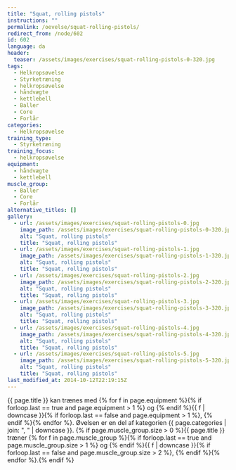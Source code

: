 ```yaml
---
title: "Squat, rolling pistols"
instructions: ""
permalink: /oevelse/squat-rolling-pistols/
redirect_from: /node/602
id: 602
language: da
header:
  teaser: /assets/images/exercises/squat-rolling-pistols-0-320.jpg
tags:
  - Helkropsøvelse
  - Styrketræning
  - helkropsøvelse
  - håndvægte
  - kettlebell
  - Baller
  - Core
  - Forlår
categories:
  - Helkropsøvelse
training_type:
  - Styrketræning
training_focus:
  - helkropsøvelse
equipment:
  - håndvægte
  - kettlebell
muscle_group:
  - Baller
  - Core
  - Forlår
alternative_titles: []
gallery:
  - url: /assets/images/exercises/squat-rolling-pistols-0.jpg
    image_path: /assets/images/exercises/squat-rolling-pistols-0-320.jpg
    alt: "Squat, rolling pistols"
    title: "Squat, rolling pistols"
  - url: /assets/images/exercises/squat-rolling-pistols-1.jpg
    image_path: /assets/images/exercises/squat-rolling-pistols-1-320.jpg
    alt: "Squat, rolling pistols"
    title: "Squat, rolling pistols"
  - url: /assets/images/exercises/squat-rolling-pistols-2.jpg
    image_path: /assets/images/exercises/squat-rolling-pistols-2-320.jpg
    alt: "Squat, rolling pistols"
    title: "Squat, rolling pistols"
  - url: /assets/images/exercises/squat-rolling-pistols-3.jpg
    image_path: /assets/images/exercises/squat-rolling-pistols-3-320.jpg
    alt: "Squat, rolling pistols"
    title: "Squat, rolling pistols"
  - url: /assets/images/exercises/squat-rolling-pistols-4.jpg
    image_path: /assets/images/exercises/squat-rolling-pistols-4-320.jpg
    alt: "Squat, rolling pistols"
    title: "Squat, rolling pistols"
  - url: /assets/images/exercises/squat-rolling-pistols-5.jpg
    image_path: /assets/images/exercises/squat-rolling-pistols-5-320.jpg
    alt: "Squat, rolling pistols"
    title: "Squat, rolling pistols"
last_modified_at: 2014-10-12T22:19:15Z
---
```

{{ page.title }} kan trænes med {% for f in page.equipment %}{% if forloop.last == true and page.equipment > 1 %} og {% endif %}{{ f | downcase  }}{% if forloop.last == false and page.equipment > 1 %}, {% endif %}{% endfor %}. Øvelsen er en del af kategorien {{ page.categories | join: ", " | downcase }}. {% if page.muscle_group.size > 0 %}{{ page.title }} træner {% for f in page.muscle_group %}{% if forloop.last == true and page.muscle_group.size > 1 %} og {% endif %}{{ f | downcase }}{% if forloop.last == false and page.muscle_group.size > 2 %}, {% endif %}{% endfor %}.{% endif %}
